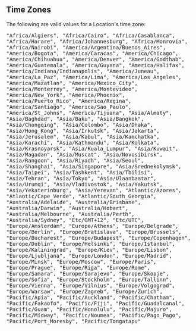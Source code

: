 ## Time Zones

The following are valid values for a Location's time zone:

<p style="font-family: monospace">
"Africa/Algiers",
"Africa/Cairo",
"Africa/Casablanca",
"Africa/Harare",
"Africa/Johannesburg",
"Africa/Monrovia",
"Africa/Nairobi",
"America/Argentina/Buenos_Aires",
"America/Bogota",
"America/Caracas",
"America/Chicago",
"America/Chihuahua",
"America/Denver",
"America/Godthab",
"America/Guatemala",
"America/Guyana",
"America/Halifax",
"America/Indiana/Indianapolis",
"America/Juneau",
"America/La_Paz",
"America/Lima",
"America/Los_Angeles",
"America/Mazatlan",
"America/Mexico_City",
"America/Monterrey",
"America/Montevideo",
"America/New_York",
"America/Phoenix",
"America/Puerto_Rico",
"America/Regina",
"America/Santiago",
"America/Sao_Paulo",
"America/St_Johns",
"America/Tijuana",
"Asia/Almaty",
"Asia/Baghdad",
"Asia/Baku",
"Asia/Bangkok",
"Asia/Chongqing",
"Asia/Colombo",
"Asia/Dhaka",
"Asia/Hong_Kong",
"Asia/Irkutsk",
"Asia/Jakarta",
"Asia/Jerusalem",
"Asia/Kabul",
"Asia/Kamchatka",
"Asia/Karachi",
"Asia/Kathmandu",
"Asia/Kolkata",
"Asia/Krasnoyarsk",
"Asia/Kuala_Lumpur",
"Asia/Kuwait",
"Asia/Magadan",
"Asia/Muscat",
"Asia/Novosibirsk",
"Asia/Rangoon",
"Asia/Riyadh",
"Asia/Seoul",
"Asia/Shanghai",
"Asia/Singapore",
"Asia/Srednekolymsk",
"Asia/Taipei",
"Asia/Tashkent",
"Asia/Tbilisi",
"Asia/Tehran",
"Asia/Tokyo",
"Asia/Ulaanbaatar",
"Asia/Urumqi",
"Asia/Vladivostok",
"Asia/Yakutsk",
"Asia/Yekaterinburg",
"Asia/Yerevan",
"Atlantic/Azores",
"Atlantic/Cape_Verde",
"Atlantic/South_Georgia",
"Australia/Adelaide",
"Australia/Brisbane",
"Australia/Darwin",
"Australia/Hobart",
"Australia/Melbourne",
"Australia/Perth",
"Australia/Sydney",
"Etc/GMT+12",
"Etc/UTC",
"Europe/Amsterdam",
"Europe/Athens",
"Europe/Belgrade",
"Europe/Berlin",
"Europe/Bratislava",
"Europe/Brussels",
"Europe/Bucharest",
"Europe/Budapest",
"Europe/Copenhagen",
"Europe/Dublin",
"Europe/Helsinki",
"Europe/Istanbul",
"Europe/Kaliningrad",
"Europe/Kiev",
"Europe/Lisbon",
"Europe/Ljubljana",
"Europe/London",
"Europe/Madrid",
"Europe/Minsk",
"Europe/Moscow",
"Europe/Paris",
"Europe/Prague",
"Europe/Riga",
"Europe/Rome",
"Europe/Samara",
"Europe/Sarajevo",
"Europe/Skopje",
"Europe/Sofia",
"Europe/Stockholm",
"Europe/Tallinn",
"Europe/Vienna",
"Europe/Vilnius",
"Europe/Volgograd",
"Europe/Warsaw",
"Europe/Zagreb",
"Europe/Zurich",
"Pacific/Apia",
"Pacific/Auckland",
"Pacific/Chatham",
"Pacific/Fakaofo",
"Pacific/Fiji",
"Pacific/Guadalcanal",
"Pacific/Guam",
"Pacific/Honolulu",
"Pacific/Majuro",
"Pacific/Midway",
"Pacific/Noumea",
"Pacific/Pago_Pago",
"Pacific/Port_Moresby",
"Pacific/Tongatapu"
</p>
